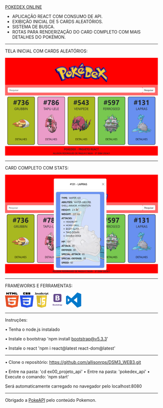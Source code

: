 [POKEDEX ONLINE](https://pokedexallison.netlify.app/)

- APLICAÇÃO REACT COM CONSUMO DE API.
- EXIBIÇÃO INICIAL DE 5 CARDS ALEATÓRIOS.
- SISTEMA DE BUSCA.
- ROTAS PARA RENDERIZAÇÃO DO CARD COMPLETO COM MAIS DETALHES DO POKÉMON.

----------------------------------------- 
TELA INICIAL COM CARDS ALEATÓRIOS: 

![Pokedex React](https://github.com/allisonrps/DSM3_WEB3/blob/main/ex00_ProjetoAPI/pokedex_api/src/img/home.png)

----------------------------------------- 
CARD COMPLETO COM STATS:

![Pokedex React](https://github.com/allisonrps/DSM3_WEB3/blob/main/ex00_ProjetoAPI/pokedex_api/src/img/cardfull.png)

---------------------------------------- 
FRAMEWORKS E FERRAMENTAS:

<img src="https://github.com/allisonrps/DSM3_WEB3/blob/main/ex00_ProjetoAPI/pokedex_api/src/img/html.png" alt="HTML" width="45" height="50"> <img src="https://github.com/allisonrps/DSM3_WEB3/blob/main/ex00_ProjetoAPI/pokedex_api/src/img/css.png" alt="CSS" width="45" height="50"> <img src="https://github.com/allisonrps/DSM3_WEB3/blob/main/ex00_ProjetoAPI/pokedex_api/src/img/js.png" alt="JavaScript" width="45" height="50"> <img src="https://github.com/allisonrps/DSM3_WEB3/blob/main/ex00_ProjetoAPI/pokedex_api/src/img/bootstrap.png" alt="Bootstrap" width="50" height="50"> <img src="https://github.com/allisonrps/DSM3_WEB3/blob/main/ex00_ProjetoAPI/pokedex_api/src/img/vscode.png" alt="Visual Studio Code" width="50" height="50">

-------------

Instruções:

• Tenha o node.js instalado

• Instale o bootstrap
'npm install bootstrap@v5.3.3'

• Instale o react
'npm i react@latest react-dom@latest'

-------------

• Clone o repositório:
https://github.com/allisonrps/DSM3_WEB3.git

• Entre na pasta: 'cd ex00_projeto_api'
• Entre na pasta: 'pokedex_api'
• Execute o comando: 'npm start'

Será automaticamente carregado no navegador pelo localhost:8080

-------------
Obrigado a [PokeAPI](http://pokeapi.salestock.net/) pelo conteúdo Pokemon. 


